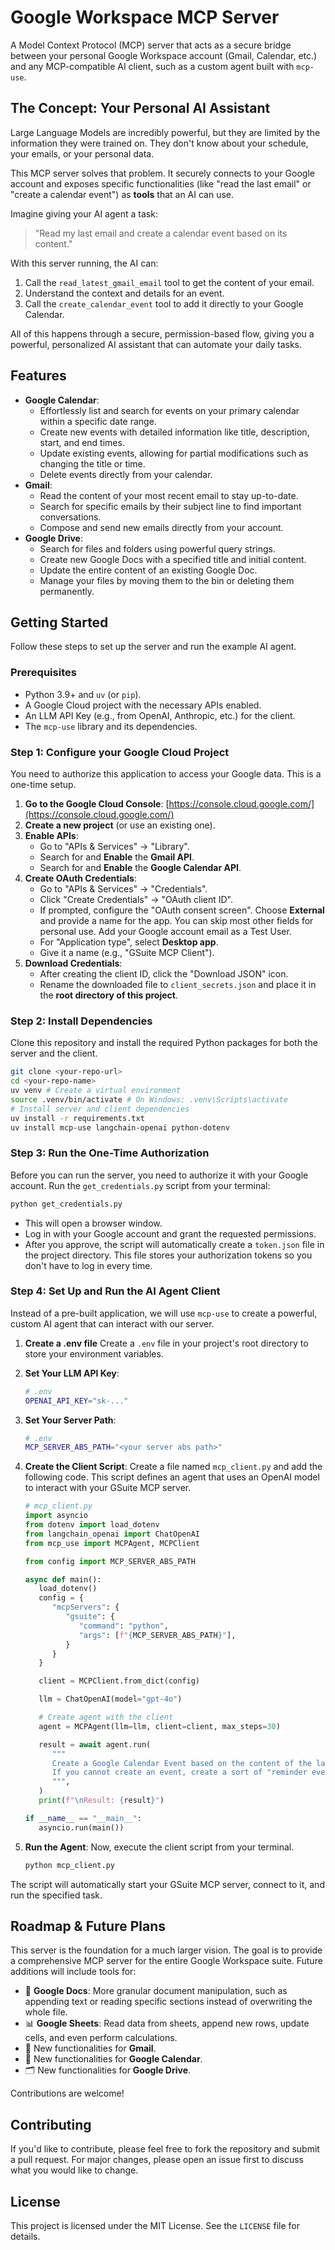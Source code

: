 # Google Workspace MCP Server

A Model Context Protocol (MCP) server that acts as a secure bridge between your personal Google Workspace account (Gmail, Calendar, etc.) and any MCP-compatible AI client, such as a custom agent built with `mcp-use`.

## The Concept: Your Personal AI Assistant

Large Language Models are incredibly powerful, but they are limited by the information they were trained on. They don't know about your schedule, your emails, or your personal data.

This MCP server solves that problem. It securely connects to your Google account and exposes specific functionalities (like "read the last email" or "create a calendar event") as **tools** that an AI can use.

Imagine giving your AI agent a task:

> "Read my last email and create a calendar event based on its content."

With this server running, the AI can:
1.  Call the `read_latest_gmail_email` tool to get the content of your email.
2.  Understand the context and details for an event.
3.  Call the `create_calendar_event` tool to add it directly to your Google Calendar.

All of this happens through a secure, permission-based flow, giving you a powerful, personalized AI assistant that can automate your daily tasks.

## Features

*   **Google Calendar**:
    *   Effortlessly list and search for events on your primary calendar within a specific date range.
    *   Create new events with detailed information like title, description, start, and end times.
    *   Update existing events, allowing for partial modifications such as changing the title or time.
    *   Delete events directly from your calendar.
*   **Gmail**:
    *   Read the content of your most recent email to stay up-to-date.
    *   Search for specific emails by their subject line to find important conversations.
    *   Compose and send new emails directly from your account.
*   **Google Drive**:
    *   Search for files and folders using powerful query strings.
    *   Create new Google Docs with a specified title and initial content.
    *   Update the entire content of an existing Google Doc.
    *   Manage your files by moving them to the bin or deleting them permanently.

## Getting Started

Follow these steps to set up the server and run the example AI agent.

### Prerequisites

*   Python 3.9+ and `uv` (or `pip`).
*   A Google Cloud project with the necessary APIs enabled.
*   An LLM API Key (e.g., from OpenAI, Anthropic, etc.) for the client.
*   The `mcp-use` library and its dependencies.

### Step 1: Configure your Google Cloud Project

You need to authorize this application to access your Google data. This is a one-time setup.

1.  **Go to the Google Cloud Console**: [https://console.cloud.google.com/](https://console.cloud.google.com/)
2.  **Create a new project** (or use an existing one).
3.  **Enable APIs**:
    *   Go to "APIs & Services" -> "Library".
    *   Search for and **Enable** the **Gmail API**.
    *   Search for and **Enable** the **Google Calendar API**.
4.  **Create OAuth Credentials**:
    *   Go to "APIs & Services" -> "Credentials".
    *   Click "Create Credentials" -> "OAuth client ID".
    *   If prompted, configure the "OAuth consent screen". Choose **External** and provide a name for the app. You can skip most other fields for personal use. Add your Google account email as a Test User.
    *   For "Application type", select **Desktop app**.
    *   Give it a name (e.g., "GSuite MCP Client").
5.  **Download Credentials**:
    *   After creating the client ID, click the "Download JSON" icon.
    *   Rename the downloaded file to `client_secrets.json` and place it in the **root directory of this project**.

### Step 2: Install Dependencies

Clone this repository and install the required Python packages for both the server and the client.

```bash
git clone <your-repo-url>
cd <your-repo-name>
uv venv # Create a virtual environment
source .venv/bin/activate # On Windows: .venv\Scripts\activate
# Install server and client dependencies
uv install -r requirements.txt
uv install mcp-use langchain-openai python-dotenv
```

### Step 3: Run the One-Time Authorization

Before you can run the server, you need to authorize it with your Google account. Run the `get_credentials.py` script from your terminal:

```bash
python get_credentials.py
```

*   This will open a browser window.
*   Log in with your Google account and grant the requested permissions.
*   After you approve, the script will automatically create a `token.json` file in the project directory. This file stores your authorization tokens so you don't have to log in every time.

### Step 4: Set Up and Run the AI Agent Client

Instead of a pre-built application, we will use `mcp-use` to create a powerful, custom AI agent that can interact with our server.

1. **Create a .env file**
    Create a `.env` file in your project's root directory to store your environment variables.

2.  **Set Your LLM API Key**:
    ```bash
    # .env
    OPENAI_API_KEY="sk-..."
    ```

3.  **Set Your Server Path**:
    ```bash
    # .env
    MCP_SERVER_ABS_PATH="<your server abs path>"
    ```

4.  **Create the Client Script**:
    Create a file named `mcp_client.py` and add the following code. This script defines an agent that uses an OpenAI model to interact with your GSuite MCP server.

    ```python
    # mcp_client.py
    import asyncio
    from dotenv import load_dotenv
    from langchain_openai import ChatOpenAI
    from mcp_use import MCPAgent, MCPClient

    from config import MCP_SERVER_ABS_PATH

    async def main():
       load_dotenv()
       config = {
          "mcpServers": {
             "gsuite": {
                "command": "python",
                "args": [f"{MCP_SERVER_ABS_PATH}"],
             }
          }
       }

       client = MCPClient.from_dict(config)

       llm = ChatOpenAI(model="gpt-4o")

       # Create agent with the client
       agent = MCPAgent(llm=llm, client=client, max_steps=30)

       result = await agent.run(
          """
          Create a Google Calendar Event based on the content of the last mail being sent to my inbox.
          If you cannot create an event, create a sort of "reminder event" in order to remind me to check that email. 
          """,
       )
       print(f"\nResult: {result}")

    if __name__ == "__main__":
       asyncio.run(main())
    ```

4.  **Run the Agent**:
    Now, execute the client script from your terminal.

    ```bash
    python mcp_client.py
    ```

The script will automatically start your GSuite MCP server, connect to it, and run the specified task.

## Roadmap & Future Plans

This server is the foundation for a much larger vision. The goal is to provide a comprehensive MCP server for the entire Google Workspace suite. Future additions will include tools for:

*   📝 **Google Docs**: More granular document manipulation, such as appending text or reading specific sections instead of overwriting the whole file.
*   📊 **Google Sheets**: Read data from sheets, append new rows, update cells, and even perform calculations.
*   📨 New functionalities for **Gmail**.
*   📅 New functionalities for **Google Calendar**.
*   🗂️ New functionalities for **Google Drive**.

Contributions are welcome!

## Contributing

If you'd like to contribute, please feel free to fork the repository and submit a pull request. For major changes, please open an issue first to discuss what you would like to change.

## License

This project is licensed under the MIT License. See the `LICENSE` file for details.